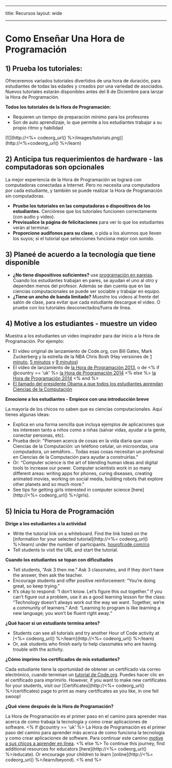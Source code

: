 * * *

title: Recursos layout: wide

* * *

# Como Enseñar Una Hora de Programación

## 1) Prueba los tutoriales:

Ofreceremos variados tutoriales divertidos de una hora de duración, para estudiantes de todas las edades y creados por una variedad de asociados. Nuevos tutoriales estarán disponibles antes del 8 de Diciembre para lanzar la Hora de Programación.

**Todos los tutoriales de la Hora de Programación:**

  * Requieren un tiempo de preparación mínimo para los profesores
  * Son de auto aprendizaje, lo que permite a los estudiantes trabajar a su propio ritmo y habilidad

[![](http://<%= codeorg_url() %>/images/tutorials.png)](http://<%=codeorg_url() %>/learn)

## 2) Anticipa tus requerimientos de hardware - las computadoras son opcionales

La mejor experiencia de la Hora de Programación se logrará con computadoras conectadas a Internet. Pero no necesita una computadora por cada estudiante, y también se puede realizar la Hora de Programación sin computadoras.

  * **Pruebe los tutoriales en las computadoras o dispositivos de los estudiantes.** Cerciórese que los tutoriales funcionen correctamente (con audio y video).
  * **Previsualice la página de felicitaciones** para ver lo que los estudiantes verán al terminar. 
  * **Proporcione audífonos para su clase**, o pida a los alumnos que lleven los suyos; si el tutorial que selecciones funciona mejor con sonido.

## 3) Planeé de acuerdo a la tecnología que tiene disponible

  * **¿No tiene dispositivos suficientes?** use [programación en parejas](http://www.ncwit.org/resources/pair-programming-box-power-collaborative-learning). Cuando los estudiantes trabajan en pares, se ayudan el uno al otro y dependen menos del profesor. Además se dan cuenta que en las ciencias computacionales se puede ser sociable y trabajar en equipo.
  * **¿Tiene un ancho de banda limitado?** Muestre los videos al frente del salón de clase, para evitar que cada estudiante descargue el video. O pruebe con los tutoriales desconectados/fuera de línea.

## 4) Motive a los estudiantes - muestre un video

Muestra a los estudiantes un video inspirador para dar inicio a la Hora de Programación. Por ejemplo:

  * El vídeo original de lanzamiento de Code.org, con Bill Gates, Mark Zuckerberg y la estrella de la NBA Chris Bosh (Hay versiones de [1 minuto](https://www.youtube.com/watch?v=qYZF6oIZtfc), [5 minutos](https://www.youtube.com/watch?v=nKIu9yen5nc) y [9 minutos](https://www.youtube.com/watch?v=dU1xS07N-FA))
  * El vídeo de lanzamiento de [la Hora de Programación 2013](https://www.youtube.com/watch?v=FC5FbmsH4fw), o de <% if @country == 'uk' %> [la Hora de Programación 2014](https://www.youtube.com/watch?v=96B5-JGA9EQ) <% else %> [la Hora de Programación 2014](https://www.youtube.com/watch?v=rH7AjDMz_dc&index=2&list=PLzdnOPI1iJNe1WmdkMG-Ca8cLQpdEAL7Q) <% end %>
  * [El llamado del presidente Obama a que todos los estudiantes aprendan Ciencias de la Computación](https://www.youtube.com/watch?v=6XvmhE1J9PY)

**Emocione a los estudiantes - Empiece con una introducción breve**

La mayoría de los chicos no saben que es ciencias computacionales. Aquí tienes algunas ideas:

  * Explica en una forma sencilla que incluya ejemplos de aplicaciones que les interesen tanto a niños como a niñas (salvar vidas, ayudar a la gente, conectar personas, etc).
  * Prueba decir: "Piensen acerca de cosas en la vida diaria que usan Ciencias de la Computación: un teléfono celular, un microondas, una computadora, un semáforo... Todas esas cosas necesitan un profesinal en Ciencias de la Computación para ayudar a construirlas."
  * Or: “Computer science is the art of blending human ideas and digital tools to increase our power. Computer scientists work in so many different areas: writing apps for phones, curing diseases, creating animated movies, working on social media, building robots that explore other planets and so much more."
  * See tips for getting girls interested in computer science [here](http://<%= codeorg_url() %>/girls). 

## 5) Inicia tu Hora de Programación

**Dirige a los estudiantes a la actividad**

  * Write the tutorial link on a whiteboard. Find the link listed on the [information for your selected tutorial](http://<%= codeorg_url() %>/learn) under the number of participants. [hourofcode.com/co](http://hourofcode.com/co)
  * Tell students to visit the URL and start the tutorial.

**Cuando los estudiantes se topan con dificultades**

  * Tell students, “Ask 3 then me.” Ask 3 classmates, and if they don’t have the answer, then ask the teacher.
  * Encourage students and offer positive reinforcement: “You’re doing great, so keep trying.”
  * It’s okay to respond: “I don’t know. Let’s figure this out together.” If you can’t figure out a problem, use it as a good learning lesson for the class: “Technology doesn’t always work out the way we want. Together, we’re a community of learners.” And: “Learning to program is like learning a new language; you won’t be fluent right away.“

**¿Qué hacer si un estudiante termina antes?**

  * Students can see all tutorials and try another Hour of Code activity at [<%= codeorg_url() %>/learn](http://<%= codeorg_url() %>/learn)
  * Or, ask students who finish early to help classmates who are having trouble with the activity.

**¿Cómo imprimo los certificados de mis estudiantes?**

Cada estudiante tiene la oportunidad de obtener un certificado via correo electrónico, cuando terminan un [tutorial de Code.org](http://studio.code.org). Puedes hacer clic en el certificado para imprimirlo. However, if you want to make new certificates for your students, visit our [Certificates](http://<%= codeorg_url() %>/certificates) page to print as many certificates as you like, in one fell swoop!

**¿Qué viene después de la Hora de Programación?**

La Hora de Programación es el primer paso en el camino para aprender mas acerca de como trabaja la tecnología y como crear aplicaciones de software. <% if @country == 'uk' %> La Hora de Programación es el primer paso del camino para aprender más acerca de como funciona la tecnología y como crear aplicaciones de software. Para continuar este camino [motive a sus chicos a aprender en línea](http://uk.code.org/learn/beyond). <% else %> To continue this journey, find additional resources for educators [here](http://<%= codeorg_url() %>/educate). Or encourage your children to learn [online](http://<%= codeorg_url() %>/learn/beyond). <% end %>